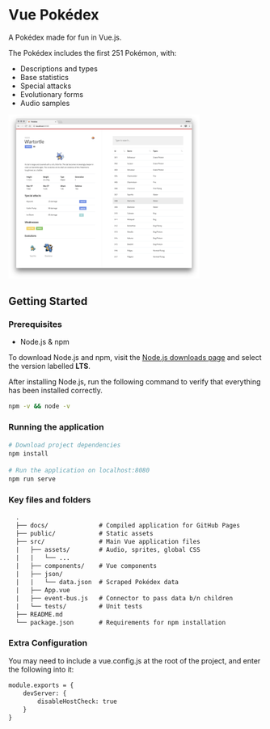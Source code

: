 # Vue Pokédex

A Pokédex made for fun in Vue.js.

The Pokédex includes the first 251 Pokémon, with:

- Descriptions and types
- Base statistics
- Special attacks
- Evolutionary forms
- Audio samples

<img src="public/screenshot_v2.png" alt="Vue Pokédex" style="max-width:75%;margin: 0 auto;">

## Getting Started

### Prerequisites

- Node.js &amp; npm

To download Node.js and npm, visit the [Node.js downloads page](https://nodejs.org/en/download/) and select the version labelled **LTS**.

After installing Node.js, run the following command to verify that everything has been installed correctly.

```bash
npm -v && node -v
```

### Running the application

```bash
# Download project dependencies
npm install

# Run the application on localhost:8080
npm run serve
```

### Key files and folders

```
  .
  ├── docs/              # Compiled application for GitHub Pages
  ├── public/            # Static assets
  ├── src/               # Main Vue application files
  |   ├── assets/        # Audio, sprites, global CSS
  |   |   └── ...
  |   ├── components/    # Vue components
  |   ├── json/
  |   |   └── data.json  # Scraped Pokédex data
  |   ├── App.vue
  |   ├── event-bus.js   # Connector to pass data b/n children
  |   └── tests/         # Unit tests
  ├── README.md
  └── package.json       # Requirements for npm installation
```

### Extra Configuration

You may need to include a vue.config.js at the root of the project, and enter the following into it:

```
module.exports = {
    devServer: {
        disableHostCheck: true
    }
}
```
